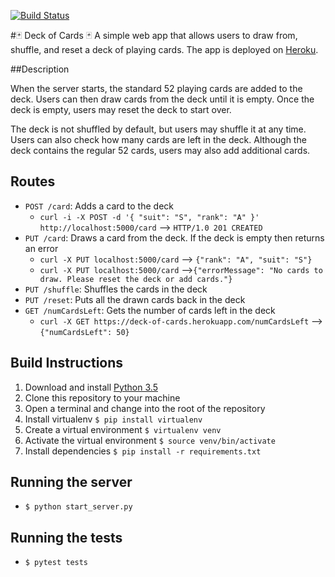 [![Build Status](https://travis-ci.org/adrielklein/deck-of-cards.svg?branch=master)](https://travis-ci.org/adrielklein/deck-of-cards)


#:black_joker: Deck of Cards :black_joker:
A simple web app that allows users to draw from, shuffle, and reset a deck of playing cards. The app is deployed on [Heroku](http://deck-of-cards.herokuapp.com).

##Description

When the server starts, the standard 52 playing cards are added to the deck. Users can then draw cards from the deck until it is empty. Once the deck is empty, users may reset the deck to start over.

The deck is not shuffled by default, but users may shuffle it at any time. Users can also check how many cards are left in the deck. Although the deck contains the regular 52 cards, users may also add additional cards.


## Routes
- `POST /card`: Adds a card to the deck
  - `curl -i -X POST -d '{ "suit": "S", "rank": "A" }' http://localhost:5000/card` --> `HTTP/1.0 201 CREATED`
- `PUT /card`: Draws a card from the deck. If the deck is empty then returns an error
  - `curl -X PUT localhost:5000/card` --> `{"rank": "A", "suit": "S"}`
  - `curl -X PUT localhost:5000/card` -->`{"errorMessage": "No cards to draw. Please reset the deck or add cards."}`
- `PUT /shuffle`: Shuffles the cards in the deck
- `PUT /reset`: Puts all the drawn cards back in the deck
- `GET /numCardsLeft`: Gets the number of cards left in the deck
  - `curl -X GET https://deck-of-cards.herokuapp.com/numCardsLeft` --> `{"numCardsLeft": 50}`
  
## Build Instructions
1. Download and install [Python 3.5](https://www.python.org/downloads/release/python-350/)
1. Clone this repository to your machine
1. Open a terminal and change into the root of the repository
1. Install virtualenv `$ pip install virtualenv`
1. Create a virtual environment `$ virtualenv venv`
1. Activate the virtual environment `$ source venv/bin/activate`
1. Install dependencies `$ pip install -r requirements.txt`

## Running the server
- `$ python start_server.py`

## Running the tests
- `$ pytest tests`